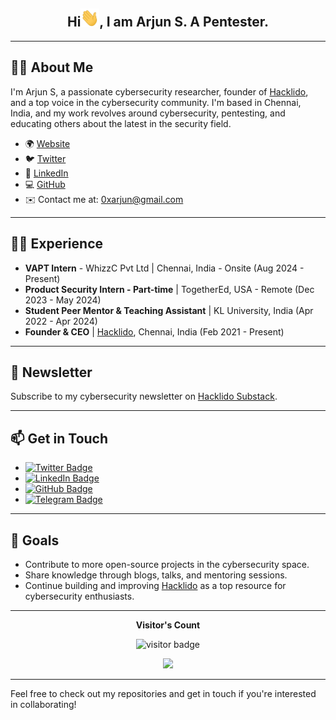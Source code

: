 <h2 align="center">Hi<img src="https://raw.githubusercontent.com/KevinPatel04/KevinPatel04/master/Hi.gif" width="30px">, I am Arjun S. A Pentester.</h2>

---

## 👨‍💻 About Me

I'm Arjun S, a passionate cybersecurity researcher, founder of [Hacklido](https://hacklido.com), and a top voice in the cybersecurity community. I'm based in Chennai, India, and my work revolves around cybersecurity, pentesting, and educating others about the latest in the security field.

- 🌍 [Website](https://arjun.guru)
- 🐦 [Twitter](https://twitter.com/admiralarjun)
- 💼 [LinkedIn](https://linkedin.com/in/admiralarjun/)
- 💻 [GitHub](https://github.com/admiralarjun)
- ✉️ Contact me at: [0xarjun@gmail.com](mailto:0xarjun@gmail.com)

---

## 🧑‍🏫 Experience

- **VAPT Intern** - WhizzC Pvt Ltd | Chennai, India - Onsite (Aug 2024 - Present)
- **Product Security Intern - Part-time** | TogetherEd, USA - Remote (Dec 2023 - May 2024)
- **Student Peer Mentor & Teaching Assistant** | KL University, India (Apr 2022 - Apr 2024)
- **Founder & CEO** | [Hacklido](https://hacklido.com), Chennai, India (Feb 2021 - Present)

---

## 📰 Newsletter

Subscribe to my cybersecurity newsletter on [Hacklido Substack](https://hacklido.substack.com/).

---

## 📫 Get in Touch

- [![Twitter Badge](https://img.shields.io/badge/-@admiralarjun-1ca0f1?style=flat&logo=twitter&logoColor=white)](https://twitter.com/admiralarjun)
- [![LinkedIn Badge](https://img.shields.io/badge/-admiralarjun-blue?style=flat&logo=Linkedin&logoColor=white)](https://linkedin.com/in/admiralarjun)
- [![GitHub Badge](https://img.shields.io/badge/-admiralarjun-333?style=flat&logo=GitHub&logoColor=white)](https://github.com/admiralarjun)
- [![Telegram Badge](https://img.shields.io/badge/-@admiralarjun-0088cc?style=flat&logo=Telegram&logoColor=white)](https://t.me/admiralarjun)

---

## 🎯 Goals

- Contribute to more open-source projects in the cybersecurity space.
- Share knowledge through blogs, talks, and mentoring sessions.
- Continue building and improving [Hacklido](https://hacklido.com) as a top resource for cybersecurity enthusiasts.

---

<p align="center"><b>Visitor's Count</b></p>
<p align="center"><img src="https://profile-counter.glitch.me/%7Badmiralarjun04%7D/count.svg" alt="visitor badge"/></p>
<p align="center">
  <img src="https://github-profile-trophy.vercel.app/?username=admiralarjun&theme=darkhub">
</p>

---

Feel free to check out my repositories and get in touch if you're interested in collaborating!
